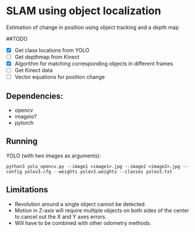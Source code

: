# SLAM using object localization
Estimation of change in position using object tracking and a depth map

##TODO
- [X] Get class locations from YOLO
- [ ] Get depthmap from Kinect
- [X] Algorithm for matching corresponding objects in different frames
- [ ] Get Kinect data
- [ ] Vector equations for position change

## Dependencies:
* opencv
* imageio?
* pytorch

## Running
YOLO (with two images as arguments):
```
python3 yolo_opencv.py --image1 <image1>.jpg --image2 <image2>.jpg --config yolov3.cfg --weights yolov3.weights --classes yolov3.txt
```

## Limitations
* Revolution around a single object cannot be detected.
* Motion in Z-axis will require multiple objects on both sides of the center to cancel out the X and Y axes errors.
* Will have to be combined with other odometry methods.
